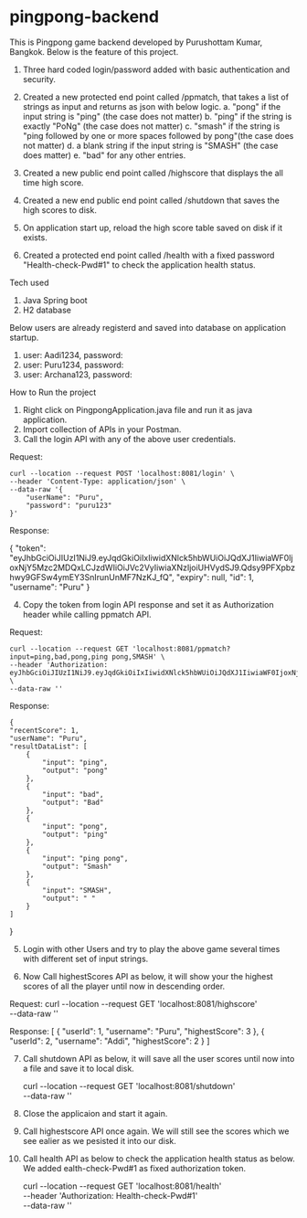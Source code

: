 # pingpong-backend

This is Pingpong game backend developed by Purushottam Kumar, Bangkok.
Below is the feature of this project.

1. Three hard coded login/password added with basic authentication and security.

2. Created a new protected end point called /ppmatch, that takes a list of strings as input and returns as json with below logic.
    a. "pong" if the input string is "ping" (the case does not matter)
    b. "ping" if the string is exactly "PoNg" (the case does not matter)
    c. "smash" if the string is "ping followed by one or more spaces followed by pong"(the case does not matter)
    d. a blank string if the input string is "SMASH" (the case does matter)
    e. "bad" for any other entries.

3. Created a new public end point called /highscore that displays the all time high score.

4. Created a new end public end point called /shutdown that saves the high scores to disk.

5. On application start up, reload the high score table saved on disk if it exists. 

6. Created a protected end point called /health with a fixed password "Health-check-Pwd#1" to check the application health status.

Tech used

1. Java Spring boot
2. H2 database

Below users are already registerd and saved into database on application startup.
1. user: Aadi1234, password: 
2. user: Puru1234, password: 
3. user: Archana123, password: 

How to Run the project

1. Right click on PingpongApplication.java file and run it as java application.
2. Import collection of APIs in your Postman.
3. Call the login API with any of the above user credentials.

Request:

    curl --location --request POST 'localhost:8081/login' \
    --header 'Content-Type: application/json' \
    --data-raw '{
        "userName": "Puru",
        "password": "puru123"
    }'

Response:

{
    "token": "eyJhbGciOiJIUzI1NiJ9.eyJqdGkiOiIxIiwidXNlck5hbWUiOiJQdXJ1IiwiaWF0IjoxNjY5Mzc2MDQxLCJzdWIiOiJVc2VyIiwiaXNzIjoiUHVydSJ9.Qdsy9PFXpbzhwy9GFSw4ymEY3SnIrunUnMF7NzKJ_fQ",
    "expiry": null,
    "id": 1,
    "username": "Puru"
}

4. Copy the token from login API response and set it as Authorization header while calling ppmatch API.

Request: 

    curl --location --request GET 'localhost:8081/ppmatch?input=ping,bad,pong,ping pong,SMASH' \
    --header 'Authorization: eyJhbGciOiJIUzI1NiJ9.eyJqdGkiOiIxIiwidXNlck5hbWUiOiJQdXJ1IiwiaWF0IjoxNjY5Mzc2MDQxLCJzdWIiOiJVc2VyIiwiaXNzIjoiUHVydSJ9.Qdsy9PFXpbzhwy9GFSw4ymEY3SnIrunUnMF7NzKJ_fQ' \
    --data-raw ''

Response:

    {
    "recentScore": 1,
    "userName": "Puru",
    "resultDataList": [
        {
            "input": "ping",
            "output": "pong"
        },
        {
            "input": "bad",
            "output": "Bad"
        },
        {
            "input": "pong",
            "output": "ping"
        },
        {
            "input": "ping pong",
            "output": "Smash"
        },
        {
            "input": "SMASH",
            "output": " "
        }
    ]
}

5. Login with other Users and try to play the above game several times with different set of input strings.

6. Now Call highestScores API as below, it will show your the highest scores of all the player until now in descending order.

Request:
    curl --location --request GET 'localhost:8081/highscore' \
    --data-raw ''

Response:
    [
        {
            "userId": 1,
            "username": "Puru",
            "highestScore": 3
        },
        {
            "userId": 2,
            "username": "Addi",
            "highestScore": 2
        }
    ]

7. Call shutdown API as below, it will save all the user scores until now into a file and save it to local disk.

    curl --location --request GET 'localhost:8081/shutdown' \
    --data-raw ''

8. Close the applicaion and start it again.

9. Call highestscore API once again. We will still see the scores which we see ealier as we pesisted it into our disk.

10. Call health API as below to check the application health status as below. We added ealth-check-Pwd#1 as fixed authorization token.

    curl --location --request GET 'localhost:8081/health' \
    --header 'Authorization: Health-check-Pwd#1' \
    --data-raw ''